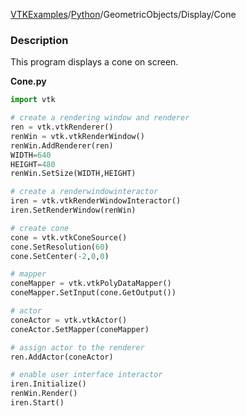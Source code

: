[VTKExamples](Home)/[Python](Python)/GeometricObjects/Display/Cone

### Description
This program displays a cone on screen.

[]([Image:Cone.png])

**Cone.py**
```python
import vtk

# create a rendering window and renderer
ren = vtk.vtkRenderer()
renWin = vtk.vtkRenderWindow()
renWin.AddRenderer(ren)
WIDTH=640
HEIGHT=480
renWin.SetSize(WIDTH,HEIGHT)

# create a renderwindowinteractor
iren = vtk.vtkRenderWindowInteractor()
iren.SetRenderWindow(renWin)

# create cone
cone = vtk.vtkConeSource()
cone.SetResolution(60)
cone.SetCenter(-2,0,0)

# mapper
coneMapper = vtk.vtkPolyDataMapper()
coneMapper.SetInput(cone.GetOutput())

# actor
coneActor = vtk.vtkActor()
coneActor.SetMapper(coneMapper)

# assign actor to the renderer
ren.AddActor(coneActor)

# enable user interface interactor
iren.Initialize()
renWin.Render()
iren.Start()
```
